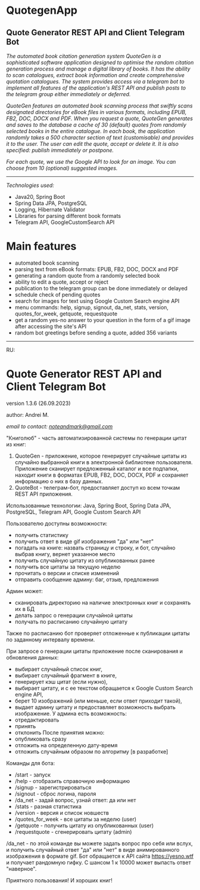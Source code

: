 # QuotegenApp
## Quote Generator REST API and Client Telegram Bot
*The automated book citation generation system QuoteGen is 
a sophisticated software application designed to optimise 
the random citation generation process and manage 
a digital library of books. It has the ability to scan catalogues, 
extract book information and create comprehensive quotation catalogues. 
The system provides access via a telegram bot to implement all features 
of the application's REST API and publish posts to the telegram group 
either immediately or deferred.*

*QuoteGen features an automated book scanning process that swiftly 
scans designated directories for eBook files in various formats, 
including EPUB, FB2, DOC, DOCX and PDF. When you request a quote, 
QuoteGen generates and saves to the database a cache of 30 (default)
quotes from randomly selected books in the entire catalogue. 
In each book, the application randomly takes a 500 character section
of text (customisable) and provides it to the user. The user can 
edit the quote, accept or delete it. It is also specified: 
publish immediately or postpone.*

*For each quote, we use the Google API to look for an image. You can 
choose from 10 (optional) suggested images.*

---
*Technologies used:*
- Java20, Spring Boot
- Spring Data JPA, PostgreSQL
- Logging, Hibernate Validator
- Libraries for parsing different book formats
- Telegram API, GoogleCustomSearch API
# Main features
- automated book scanning
- parsing text from eBook formats: EPUB, FB2, DOC, DOCX and PDF
- generating a random quote from a randomly selected book
- ability to edit a quote, accept or reject
- publication to the telegram group can be done immediately or delayed
- schedule check of pending quotes
- search for images for text using Google Custom Search engine API
- menu commands: help, signup, signout, da_net, stats, version, quotes_for_week, getquote, requestquote
- get a random yes-no answer to your question in the form of a gif image after accessing the site's API
- random bot greetings before sending a quote, added 356 variants
---
RU:

# Quote Generator REST API and Client Telegram Bot

version 1.3.6 (26.09.2023)

author: Andrei M.

*email to contact: noteandmark@gmail.com*

"Книголюб" - часть автоматизированной системы по генерации цитат из книг:
1. QuoteGen - приложение, которое генерирует случайные цитаты из случайно выбранной книги в электронной библиотеке пользователя.
   Приложение сканирует предложенный каталог и все подпапки, находит книги в форматах EPUB, FB2, DOC, DOCX, PDF и сохраняет информацию о них в базу данных.
2. QuoteBot - телеграм-бот, предоставляет доступ ко всем точкам REST API приложения.

Использованные технологии:
Java, Spring Boot, Spring Data JPA, PostgreSQL, Telegram API, Google Custom Search API

Пользователю доступны возможности:
- получить статистику
- получить ответ в виде gif изображения "да" или "нет"
- погадать на книге: назвать страницу и строку, и бот, случайно выбрав книгу, вернет указанное место
- получить случайную цитату из опубликованных ранее
- получить все цитаты за текущую неделю
- прочитать о версии и списке изменений
- отправить сообщение админу: баг, отзыв, предложения

Админ может:
- сканировать директорию на наличие электронных книг и сохранять их в БД
- делать запрос о генерации случайной цитаты
- получать по расписанию случайную цитату

Также по расписанию бот проверяет отложенные к публикации цитаты по заданному интервалу времени.

При запросе о генерации цитаты приложение после сканирования и обновления данных:
- выбирает случайный список книг,
- выбирает случайный фрагмент в книге,
- генерирует кэш цитат (если нужно),
- выбирает цитату, и с ее текстом обращается к Google Custom Search engine API,
- берет 10 изображений (или меньше, если ответ приходит такой),
- выдает админу цитату и предоставляет возможность выбрать изображение.
  У админа есть возможность:
- отредактировать
- принять
- отклонить
  После принятия можно:
- опубликовать сразу
- отложить на определенную дату-время
- отложить случайным образом по алгоритму [в разработке]

Команды для бота:
- /start - запуск
- /help - отобразить справочную информацию
- /signup - зарегистрироваться
- /signout - сброс логина, пароля
- /da_net - задай вопрос, узнай ответ: да или нет
- /stats - разная статистика
- /version - версия и список новшеств
- /quotes_for_week - все цитаты за неделю (user)
- /getquote - получить цитату из опубликованных (user)
- /requestquote - сгенерировать цитату (admin)

/da_net - по этой команде вы можете задать вопрос про себя или вслух, 
и получить случайный ответ "да" или "нет" в виде анимированного изображения
в формате gif.
Бот обращается к API сайта https://yesno.wtf и получает рандомную гифку. 
С шансом 1 к 10000 может выпасть ответ "наверное".

Приятного пользования! И хороших книг!